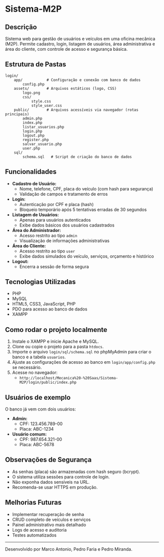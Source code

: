 # Sistema-M2P

## Descrição
Sistema web para gestão de usuários e veículos em uma oficina mecânica (M2P). Permite cadastro, login, listagem de usuários, área administrativa e área do cliente, com controle de acesso e segurança básica.

## Estrutura de Pastas

```
login/
	app/           # Configuração e conexão com banco de dados
		config.php
	assets/        # Arquivos estáticos (logo, CSS)
		logo.png
		css/
			style.css
			style_user.css
	public/        # Arquivos acessíveis via navegador (rotas principais)
		admin.php
		index.php
		listar_usuarios.php
		login.php
		logout.php
		register.php
		salvar_usuario.php
		user.php
	sql/
		schema.sql   # Script de criação do banco de dados
```

## Funcionalidades

- **Cadastro de Usuário:**
	- Nome, telefone, CPF, placa do veículo (com hash para segurança)
	- Validação de campos e tratamento de erros
- **Login:**
	- Autenticação por CPF e placa (hash)
	- Bloqueio temporário após 5 tentativas erradas de 30 segundos
- **Listagem de Usuários:**
	- Apenas para usuários autenticados
	- Exibe dados básicos dos usuários cadastrados
- **Área do Administrador:**
	- Acesso restrito ao tipo `admin`
	- Visualização de informações administrativas
- **Área do Cliente:**
	- Acesso restrito ao tipo `user`
	- Exibe dados simulados do veículo, serviços, orçamento e histórico
- **Logout:**
	- Encerra a sessão de forma segura

## Tecnologias Utilizadas

- PHP 
- MySQL
- HTML5, CSS3, JavaScript, PHP
- PDO para acesso ao banco de dados
- XAMPP 

## Como rodar o projeto localmente

1. Instale o XAMPP e inicie Apache e MySQL.
2. Clone ou copie o projeto para a pasta `htdocs`.
3. Importe o arquivo `login/sql/schema.sql` no phpMyAdmin para criar o banco e a tabela `usuarios`.
4. Ajuste as configurações de acesso ao banco em `login/app/config.php` se necessário.
5. Acesse no navegador:
	 - `http://localhost/Mecanica%20-%20Saas/Sistema-M2P/login/public/index.php`

## Usuários de exemplo

O banco já vem com dois usuários:

- **Admin:**
	- CPF: 123.456.789-00
	- Placa: ABC-1234
- **Usuário comum:**
	- CPF: 987.654.321-00
	- Placa: ABC-5678

## Observações de Segurança

- As senhas (placa) são armazenadas com hash seguro (bcrypt).
- O sistema utiliza sessões para controle de login.
- Não exponha dados sensíveis na URL.
- Recomenda-se usar HTTPS em produção.

## Melhorias Futuras

- Implementar recuperação de senha
- CRUD completo de veículos e serviços
- Painel administrativo mais detalhado
- Logs de acesso e auditoria
- Testes automatizados

---
Desenvolvido por Marco Antonio, Pedro Faria e Pedro Miranda.